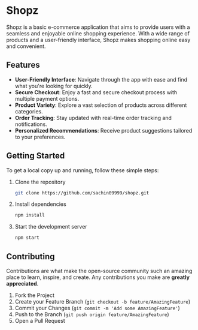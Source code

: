 # Shopz

Shopz is a basic e-commerce application that aims to provide users with a seamless and enjoyable online shopping experience. With a wide range of products and a user-friendly interface, Shopz makes shopping online easy and convenient.

## Features

- **User-Friendly Interface**: Navigate through the app with ease and find what you're looking for quickly.
- **Secure Checkout**: Enjoy a fast and secure checkout process with multiple payment options.
- **Product Variety**: Explore a vast selection of products across different categories.
- **Order Tracking**: Stay updated with real-time order tracking and notifications.
- **Personalized Recommendations**: Receive product suggestions tailored to your preferences.

## Getting Started

To get a local copy up and running, follow these simple steps:

1. Clone the repository
   ```bash
   git clone https://github.com/sachin09999/shopz.git
   ```
2. Install dependencies
   ```bash
   npm install
   ```
3. Start the development server
   ```bash
   npm start
   ```

## Contributing

Contributions are what make the open-source community such an amazing place to learn, inspire, and create. Any contributions you make are **greatly appreciated**.

1. Fork the Project
2. Create your Feature Branch (`git checkout -b feature/AmazingFeature`)
3. Commit your Changes (`git commit -m 'Add some AmazingFeature'`)
4. Push to the Branch (`git push origin feature/AmazingFeature`)
5. Open a Pull Request


